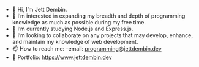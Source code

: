- 👋 Hi, I’m Jett Dembin.
- 👀 I’m interested in expanding my breadth and depth of programming knowledge as much as possible during my free time.
- 🌱 I’m currently studying Node.js and Express.js.
- 👾 I’m looking to collaborate on any projects that may develop, enhance, and maintain my knowledge of web development.
- 📫 How to reach me: 
      -email: programming@jettdembin.dev
- 🙌 Portfolio:
      https://www.jettdembin.dev      


<!---
jettdembin/jettdembin is a ✨ special ✨ repository because its `README.md` (this file) appears on your GitHub profile.
You can click the Preview link to take a look at your changes.
--->

